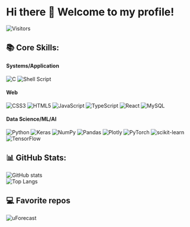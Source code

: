 # Hi there 👋  Welcome to my profile!
![Visitors](https://vbr.wocr.tk/badge?page_id=ajwdd-visitors&color=55acb7&style=for-the-badge&logo=Github)
## 📚 Core Skills:
#### Systems/Application
![C](https://img.shields.io/badge/c-%2300599C.svg?style=for-the-badge&logo=c&logoColor=white)  ![Shell Script](https://img.shields.io/badge/shell_script-%23121011.svg?style=for-the-badge&logo=gnu-bash&logoColor=white) <br>
#### Web
![CSS3](https://img.shields.io/badge/css3-%231572B6.svg?style=for-the-badge&logo=css3&logoColor=white) ![HTML5](https://img.shields.io/badge/html5-%23E34F26.svg?style=for-the-badge&logo=html5&logoColor=white) ![JavaScript](https://img.shields.io/badge/javascript-%23323330.svg?style=for-the-badge&logo=javascript&logoColor=%23F7DF1E) ![TypeScript](https://img.shields.io/badge/typescript-%23007ACC.svg?style=for-the-badge&logo=typescript&logoColor=white) ![React](https://img.shields.io/badge/react-%2320232a.svg?style=for-the-badge&logo=react&logoColor=%2361DAFB) ![MySQL](https://img.shields.io/badge/mysql-%2300000f.svg?style=for-the-badge&logo=mysql&logoColor=white) <br/>
#### Data Science/ML/AI
![Python](https://img.shields.io/badge/python-3670A0?style=for-the-badge&logo=python&logoColor=white) ![Keras](https://img.shields.io/badge/Keras-%23D00000.svg?style=for-the-badge&logo=Keras&logoColor=white) ![NumPy](https://img.shields.io/badge/numpy-%23013243.svg?style=for-the-badge&logo=numpy&logoColor=white) ![Pandas](https://img.shields.io/badge/pandas-%23150458.svg?style=for-the-badge&logo=pandas&logoColor=white) ![Plotly](https://img.shields.io/badge/Plotly-%233F4F75.svg?style=for-the-badge&logo=plotly&logoColor=white) ![PyTorch](https://img.shields.io/badge/PyTorch-%23EE4C2C.svg?style=for-the-badge&logo=PyTorch&logoColor=white) ![scikit-learn](https://img.shields.io/badge/scikit--learn-%23F7931E.svg?style=for-the-badge&logo=scikit-learn&logoColor=white) ![TensorFlow](https://img.shields.io/badge/TensorFlow-FF6F00?style=for-the-badge&logo=tensorflow&logoColor=white) 
## 📊 GitHub Stats:
![GitHub stats](https://github-readme-stats.vercel.app/api?username=ajwdd&theme=dark&include_all_commits=true) <br />
![Top Langs](https://github-readme-stats.vercel.app/api/top-langs/?username=ajwdd&theme=dark&hide_border=false&include_all_commits=true&count_private=false&layout=compact)
## 💻 Favorite repos
![uForecast](https://github-readme-stats.vercel.app/api/pin?username=ajwdd&repo=ufinance&theme=dark)
